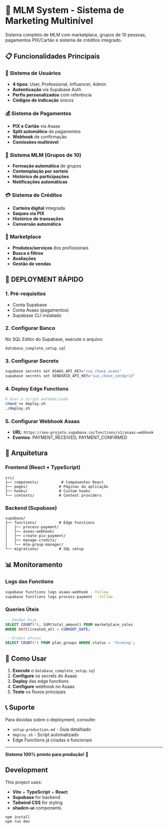 # 🚀 MLM System - Sistema de Marketing Multinível

Sistema completo de MLM com marketplace, grupos de 10 pessoas, pagamentos PIX/Cartão e sistema de créditos integrado.

## 📋 Funcionalidades Principais

### 🔐 **Sistema de Usuários**
- **4 tipos**: User, Professional, Influencer, Admin
- **Autenticação** via Supabase Auth
- **Perfis personalizados** com referência
- **Códigos de indicação** únicos

### 💰 **Sistema de Pagamentos**
- **PIX e Cartão** via Asaas
- **Split automático** de pagamentos
- **Webhook** de confirmação
- **Comissões multinível**

### 👥 **Sistema MLM (Grupos de 10)**
- **Formação automática** de grupos
- **Contemplação por sorteio** 
- **Histórico de participações**
- **Notificações automáticas**

### 💳 **Sistema de Créditos**
- **Carteira digital** integrada
- **Saques via PIX**
- **Histórico de transações**
- **Conversão automática**

### 🛒 **Marketplace**
- **Produtos/serviços** dos profissionais
- **Busca e filtros**
- **Avaliações**
- **Gestão de vendas**

## 🚀 **DEPLOYMENT RÁPIDO**

### **1. Pré-requisitos**
- Conta Supabase
- Conta Asaas (pagamentos)
- Supabase CLI instalado

### **2. Configurar Banco**
No SQL Editor do Supabase, execute o arquivo:
```
database_complete_setup.sql
```

### **3. Configurar Secrets**
```bash
supabase secrets set ASAAS_API_KEY="sua_chave_asaas"
supabase secrets set SENDGRID_API_KEY="sua_chave_sendgrid"
```

### **4. Deploy Edge Functions**
```bash
# Usar o script automatizado
chmod +x deploy.sh
./deploy.sh
```

### **5. Configurar Webhook Asaas**
- **URL**: `https://seu-projeto.supabase.co/functions/v1/asaas-webhook`
- **Eventos**: PAYMENT_RECEIVED, PAYMENT_CONFIRMED

## 🔧 **Arquitetura**

### **Frontend (React + TypeScript)**
```
src/
├── components/          # Componentes React
├── pages/              # Páginas da aplicação  
├── hooks/              # Custom hooks
└── contexts/           # Context providers
```

### **Backend (Supabase)**
```
supabase/
├── functions/          # Edge Functions
│   ├── process-payment/        
│   ├── asaas-webhook/         
│   ├── create-pix-payment/    
│   ├── manage-credits/        
│   └── mlm-group-manager/     
└── migrations/         # SQL setup
```

## 📊 **Monitoramento**

### **Logs das Functions**
```bash
supabase functions logs asaas-webhook --follow
supabase functions logs process-payment --follow
```

### **Queries Úteis**
```sql
-- Vendas hoje
SELECT COUNT(*), SUM(total_amount) FROM marketplace_sales 
WHERE DATE(created_at) = CURRENT_DATE;

-- Grupos ativos  
SELECT COUNT(*) FROM plan_groups WHERE status = 'forming';
```

## 🎯 **Como Usar**

1. **Execute** o `database_complete_setup.sql`
2. **Configure** os secrets do Asaas
3. **Deploy** das edge functions  
4. **Configure** webhook no Asaas
5. **Teste** os fluxos principais

## 📞 **Suporte**

Para dúvidas sobre o deployment, consulte:
- `setup-production.md` - Guia detalhado
- `deploy.sh` - Script automatizado
- Edge Functions já criadas e funcionais

---

**Sistema 100% pronto para produção! 🎉**

## Development

This project uses:
- **Vite** + **TypeScript** + **React** 
- **Supabase** for backend
- **Tailwind CSS** for styling
- **shadcn-ui** components

```bash
npm install
npm run dev
```
